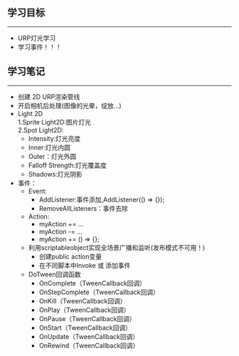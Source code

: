 ## 学习目标   
***   
- URP灯光学习
- 学习事件！！！
## 学习笔记   
***       
- 创建 2D URP渲染管线
- 开启相机后处理(图像的光晕，绽放...)   
- Light 2D     
  1.Sprite Light2D:图片灯光    
  2.Spot Light2D:  
   - Intensity:灯光亮度    
   - Inner:灯光内圆    
   - Outer：灯光外圆    
   - Falloff Strength:灯光覆盖度    
   - Shadows:灯光阴影   
- 事件：
  - Event:  
    - AddListener:事件添加,AddListener(() => {});   
    - RemoveAllListeners：事件去除
  - Action:
    - myAction += ...
    - myAction -= ...
    - myAction += () => {};
  - 利用scriptableobject实现全场景广播和监听(发布模式不可用！)
    - 创建public action变量
    - 在不同脚本中Invoke 或 添加事件
  - DoTween回调函数
    - OnComplete（TweenCallback回调）
    - OnStepComplete（TweenCallback回调）
    - OnKill（TweenCallback回调）
    - OnPlay（TweenCallback回调）
    - OnPause（TweenCallback回调）
    - OnStart（TweenCallback回调）
    - OnUpdate（TweenCallback回调）
    - OnRewind（TweenCallback回调）

